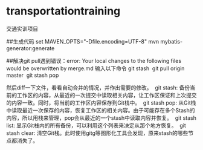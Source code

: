 # transportationtraining
交通实训项目

##生成代码
set MAVEN_OPTS="-Dfile.encoding=UTF-8"
mvn mybatis-generator:generate 


##解决git pull遇到错误：error: Your local changes to the following files would be overwritten by merge.md
输入以下命令
git stash 
git pull origin master 
git stash pop 


然后diff一下文件，看看自动合并的情况，并作出需要的修改。 
git stash: 备份当前的工作区的内容，从最近的一次提交中读取相关内容，让工作区保证和上次提交的内容一致。同时，将当前的工作区内容保存到Git栈中。 
git stash pop: 从Git栈中读取最近一次保存的内容，恢复工作区的相关内容。由于可能存在多个Stash的内容，所以用栈来管理，pop会从最近的一个stash中读取内容并恢复。 
git stash list: 显示Git栈内的所有备份，可以利用这个列表来决定从那个地方恢复。 
git stash clear: 清空Git栈。此时使用gitg等图形化工具会发现，原来stash的哪些节点都消失了。
